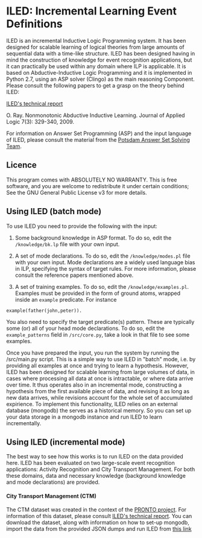 # ILED: Incremental Learning Event Definitions


ILED is an incremental Inductive Logic Programming system. It has been designed for scalable learning of logical theories from large amounts of sequential data with a time-like structure. ILED has been designed having in mind the construction of knowledge for event recognition applications, but it can practically be used within any domain where ILP is applicable. It is based on Abductive-Inductive Logic Programming and it is implemented in Python 2.7, using an ASP solver (Clingo) as the main reasoning Component. Please consult the following papers to get a grasp on the theory behind ILED:

[ILED's technical report](http://arxiv.org/pdf/1402.5988v2.pdf)


O. Ray. Nonmonotonic Abductive Inductive Learning. Journal of Applied Logic 7(3): 329-340, 2009.


For information on Answer Set Programming (ASP) and the input language of ILED, please consult the material from the [Potsdam Answer Set Solving Team](http://potassco.sourceforge.net/).

## Licence

This program comes with ABSOLUTELY NO WARRANTY. This is free software, and you are welcome to redistribute it under certain conditions; See the GNU General Public License v3 for more details.

## Using ILED (batch mode)

To use ILED you need to provide the following with the input:

1) Some background knowledge in ASP format. To do so, edit the `/knowledge/bk.lp` file with your own input.

2) A set of mode declarations. To do so, edit the `/knowledge/modes.pl` file with your own input. Mode declarations are a widely used language bias in ILP, specifying the syntax of target rules. For more information, please consult the reference papers mentioned above.

3) A set of training examples. To do so, edit the `/knowledge/examples.pl`. Examples must be provided in the form of ground atoms, wrapped inside an `example` predicate. For instance

`
example(father(john,peter)).
`

You also need to specify the target predicate(s) pattern. These are typically some (or) all of your head mode declarations. To do so, edit the `example_patterns` field in `/src/core.py`, take a look in that file to see some examples. 

Once you have prepared the input, you run the system by running the /src/main.py script. This is a simple way to use ILED in "batch" mode, i.e. by providing all examples at once and trying to learn a hypothesis. However, ILED has been designed for scalable learning from large volumes of data, in cases where processing all data at once is intractable, or where data arrive over time. It thus operates also in an incremental mode, constructing a hypothesis from the first available piece of data, and revising it as long as new data arrives, while revisions account for the whole set of accumulated expirience. To implement this functionality, ILED relies on an external database (mongodb) the serves as a historical memory. So you can set up your data storage in a mongodb instance and run ILED to learn incrementally.

## Using ILED (incremental mode)

The best way to see how this works is to run ILED on the data provided here. ILED has been evaluated on two large-scale event recognition applications: Activity Recognition and City Transport Management. For both these domains, data and necessary knowledge (background knowledge and mode declarations) are provided. 

#### City Transport Management (CTM)

The CTM dataset was created in the context of the [PRONTO project](http://www.ict-pronto.org/). For information of this dataset, please consult [ILED's technical report](http://arxiv.org/pdf/1402.5988v2.pdf). You can download the dataset, along with information on how to set-up mongodb, import the data from the provided JSON dumps and run ILED from [this link](http://users.iit.demokritos.gr/~nkatz/ILED-data/)
